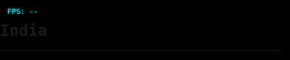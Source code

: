 # India

----

<meta name="viewport" content="width=device-width, initial-scale=1.0">

<style>
  :root {
    --bg: #000;
    --primary: #0ff;
    --font: monospace;
  }
  html, body {
    margin: 0; padding: 0;
    width: 100%; height: 100%;
    background: var(--bg);
    overflow: hidden;
    font-family: var(--font);
  }
  #canvas {
    display: block;
    width: 100%; height: 100%;
  }
  #fps, #subtitle {
    position: absolute;
    color: var(--primary);
    text-shadow: 0 0 5px var(--primary);
    pointer-events: none;
    z-index: 100;
  }
  #fps {
    top: 0.5rem; left: 0.5rem;
    font-size: 0.75rem;
  }
  #subtitle {
    bottom: 1rem;
    left: 50%; transform: translateX(-50%);
    max-width: 90%;
    font-size: 0.875rem;
    text-align: center;
    line-height: 1.2;
  }
  @media (min-width: 768px) {
    #fps { top:1rem; left:1rem; font-size:1rem; }
    #subtitle { bottom:1.5rem; font-size:1.25rem; max-width:80%; }
  }
  @media (min-width: 1200px) {
    #fps { top:1.25rem; left:1.25rem; font-size:1.25rem; }
    #subtitle { bottom:2rem; font-size:1.5rem; max-width:70%; }
  }
</style>

<canvas id="canvas" aria-label="Intergalactic Dreamscape"></canvas>
<div id="fps">FPS: --</div>
<div id="subtitle" aria-live="polite"></div>

<script>
  (function(){
    const canvas = document.getElementById('canvas'),
          ctx    = canvas.getContext('2d'),
          fpsEl  = document.getElementById('fps'),
          subEl  = document.getElementById('subtitle');
    let W, H, cx, cy;
    function resize(){
      W = canvas.width = window.innerWidth;
      H = canvas.height = window.innerHeight;
      cx = W/2; cy = H/2;
    }
    window.addEventListener('resize', resize);
    resize();

    // Starfield setup
    const starCount = 800;
    const stars = [];
    for(let i=0; i<starCount; i++){
      stars.push({x:Math.random()*W - cx, y:Math.random()*H - cy, z:Math.random()*W});
    }
    let warp = 0.5;

    // Nebula noise
    const nebula = document.createElement('canvas');
    nebula.width = nebula.height = 256;
    const nCtx = nebula.getContext('2d');
    function drawNebula(){
      const img = nCtx.createImageData(256,256);
      for(let i=0;i<img.data.length;i+=4){
        const v = Math.floor((Math.random()+Math.random()+Math.random())/3*255);
        img.data[i]=v/2; img.data[i+1]=v; img.data[i+2]=v*1.5; img.data[i+3]=v/3;
      }
      nCtx.putImageData(img,0,0);
    }
    drawNebula();

    // Voice quotes
    const quotes = [
      "Buckle up, it's cosmic mayhem time!",
      "Intergalactic swirl initiated. *burp*",
      "Wubba lubba warp speed!",
      "I’m not gonna sugarcoat it: this is interdimensional realness."
    ];
    if(navigator.mediaDevices && window.AudioContext){
      navigator.mediaDevices.getUserMedia({audio:true})
        .then(stream=>{
          const audioCtx = new (window.AudioContext||window.webkitAudioContext)();
          const analyser = audioCtx.createAnalyser();
          const src = audioCtx.createMediaStreamSource(stream);
          src.connect(analyser);
          const data = new Uint8Array(analyser.fftSize);
          (function analyze(){
            analyser.getByteFrequencyData(data);
            const vol = data.reduce((a,b)=>a+b)/data.length;
            if(vol>200){
              warp = Math.min(10, warp + 0.5);
              subEl.textContent = quotes[Math.floor(Math.random()*quotes.length)];
              setTimeout(()=>subEl.textContent='',2000);
            }
            requestAnimationFrame(analyze);
          })();
        }).catch(()=>{});
    }

    // Touch handlers
    let lastTap=0, tapCount=0, prevDist=0;
    canvas.addEventListener('touchstart', e=>{
      const now=Date.now();
      tapCount = (now - lastTap < 300) ? tapCount+1 : 1;
      lastTap = now;
      if(tapCount===2){
        warp = warp>0.5 ? 0.5 : 5;
        subEl.textContent = "Warp factor " + warp.toFixed(1);
        setTimeout(()=>subEl.textContent='',2000);
      }
    });
    canvas.addEventListener('touchmove', e=>{
      if(e.touches.length===2){
        const dx = e.touches[0].clientX - e.touches[1].clientX;
        const dy = e.touches[0].clientY - e.touches[1].clientY;
        const dist = Math.hypot(dx,dy);
        if(prevDist) warp = Math.max(0.5, Math.min(15, warp + (prevDist - dist)*0.01));
        prevDist = dist;
      }
    });
    canvas.addEventListener('touchend', ()=>prevDist=0);

    // Device tilt
    let tiltX=0, tiltY=0;
    window.addEventListener('deviceorientation', e=>{
      tiltX = (e.gamma||0)/45;
      tiltY = (e.beta||0)/90;
    });

    // Main loop
    let lastTime = performance.now(), frame=0;
    function loop(now){
      const dt = now - lastTime; lastTime = now;
      frame++;
      if(frame % 60 === 0) fpsEl.textContent = 'FPS: ' + Math.round(1000/dt);

      // Draw nebula
      const scale = 2 + Math.sin(frame*0.005);
      ctx.save();
        ctx.globalAlpha = 0.3;
        ctx.translate(cx, cy);
        ctx.rotate(frame*0.0005);
        ctx.drawImage(nebula, -128*scale + tiltX*50, -128*scale + tiltY*50, 256*scale,256*scale);
      ctx.restore();

      // Draw stars
      ctx.fillStyle = 'rgba(0,0,0,0.2)';
      ctx.fillRect(0,0,W,H);
      ctx.save(); ctx.translate(cx,cy);
        stars.forEach(s=>{
          s.z -= warp;
          if(s.z < 1){
            s.z = W;
            s.x = Math.random()*W - cx;
            s.y = Math.random()*H - cy;
          }
          const k = 300 / s.z;
          const x = s.x * k, y = s.y * k;
          ctx.fillStyle = 'hsl(200,100%,' + (100 - k*2) + '%)';
          ctx.fillRect(x, y, 2*k, 2*k);
        });
      ctx.restore();

      requestAnimationFrame(loop);
    }
    loop(performance.now());
  })();
</script>